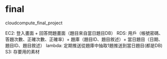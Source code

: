 # final
cloudcompute_final_project

EC2:
登入畫面 + 回答問題畫面（題目來自當日題目DB）
RDS:
用戶（帳號密碼、答題次數、正確次數、正確率）+ 題庫（題目ID、題目敘述）+ 當日題目（日期、題目ID、題目敘述）
lambda:
定期推送從題庫中抽取1題推送到當日題目(都是DB)
S3:
存要用的素材